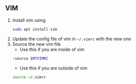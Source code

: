 ## VIM

1. Install vim using
   ```sh
   sudo apt install vim
   ```
2. Update the config file of vim in `~/.vimrc` with the new one
3. Source the new vim file
   - Use this if you are inside of vim
   ```sh
   :source $MYVIMRC
   ```
   - Use this if you are outside of vim
   ```sh
   source ~/.vimrc
   ```
